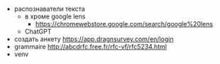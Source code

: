 * распознаватели текста
  + в хроме google lens
    - https://chromewebstore.google.com/search/google%20lens
  + ChatGPT
* создать анкету https://app.dragnsurvey.com/en/login
* grammaire http://abcdrfc.free.fr/rfc-vf/rfc5234.html 
* venv
